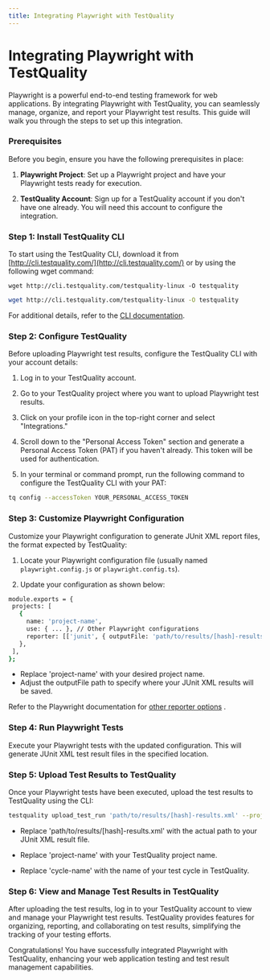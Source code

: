 ```yaml
---
title: Integrating Playwright with TestQuality
---
```


# Integrating Playwright with TestQuality

Playwright is a powerful end-to-end testing framework for web applications. By integrating Playwright with TestQuality, you can seamlessly manage, organize, and report your Playwright test results. This guide will walk you through the steps to set up this integration.

### Prerequisites

Before you begin, ensure you have the following prerequisites in place:

1. **Playwright Project**: Set up a Playwright project and have your Playwright tests ready for execution.

2. **TestQuality Account**: Sign up for a TestQuality account if you don't have one already. You will need this account to configure the integration.

### Step 1: Install TestQuality CLI

To start using the TestQuality CLI, download it from [http://cli.testquality.com/](http://cli.testquality.com/) or by using the following wget command:

`wget http://cli.testquality.com/testquality-linux -O testquality`


```bash
wget http://cli.testquality.com/testquality-linux -O testquality
```

For additional details, refer to the [CLI documentation](testquality_cli).

### Step 2: Configure TestQuality

Before uploading Playwright test results, configure the TestQuality CLI with your account details:

1. Log in to your TestQuality account.

2. Go to your TestQuality project where you want to upload Playwright test results.

3. Click on your profile icon in the top-right corner and select "Integrations."

4. Scroll down to the "Personal Access Token" section and generate a Personal Access Token (PAT) if you haven't already. This token will be used for authentication.

5. In your terminal or command prompt, run the following command to configure the TestQuality CLI with your PAT:

```bash
tq config --accessToken YOUR_PERSONAL_ACCESS_TOKEN
```
### Step 3: Customize Playwright Configuration

Customize your Playwright configuration to generate JUnit XML report files, the format expected by TestQuality:

1. Locate your Playwright configuration file (usually named `playwright.config.js` or `playwright.config.ts`).

2. Update your configuration as shown below:

 ```bash
module.exports = {
  projects: [
    {
      name: 'project-name',
      use: { ... }, // Other Playwright configurations
      reporter: [['junit', { outputFile: 'path/to/results/[hash]-results.xml' }]],
    },
  ],
};
```

- Replace 'project-name' with your desired project name.
- Adjust the outputFile path to specify where your JUnit XML results will be saved.

Refer to the Playwright documentation for [other reporter options](https://playwright.dev/docs/test-reporters) .

### Step 4: Run Playwright Tests

Execute your Playwright tests with the updated configuration. This will generate JUnit XML test result files in the specified location.

### Step 5: Upload Test Results to TestQuality

Once your Playwright tests have been executed, upload the test results to TestQuality using the CLI:

 ```bash
testquality upload_test_run 'path/to/results/[hash]-results.xml' --project_name=project-name --plan_name=cycle-name
```
- Replace 'path/to/results/[hash]-results.xml' with the actual path to your JUnit XML result file.

- Replace 'project-name' with your TestQuality project name.

- Replace 'cycle-name' with the name of your test cycle in TestQuality.

### Step 6: View and Manage Test Results in TestQuality

After uploading the test results, log in to your TestQuality account to view and manage your Playwright test results. TestQuality provides features for organizing, reporting, and collaborating on test results, simplifying the tracking of your testing efforts.

Congratulations! You have successfully integrated Playwright with TestQuality, enhancing your web application testing and test result management capabilities.
